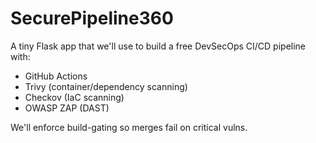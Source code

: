 # SecurePipeline360

A tiny Flask app that we'll use to build a free DevSecOps CI/CD pipeline with:
- GitHub Actions
- Trivy (container/dependency scanning)
- Checkov (IaC scanning)
- OWASP ZAP (DAST)

We'll enforce build-gating so merges fail on critical vulns.
